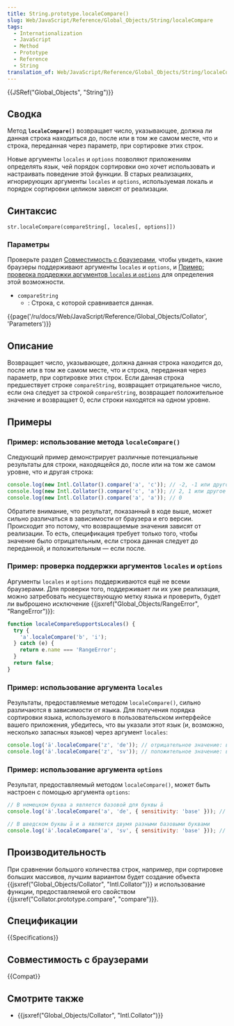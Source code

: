 ```yaml
---
title: String.prototype.localeCompare()
slug: Web/JavaScript/Reference/Global_Objects/String/localeCompare
tags:
  - Internationalization
  - JavaScript
  - Method
  - Prototype
  - Reference
  - String
translation_of: Web/JavaScript/Reference/Global_Objects/String/localeCompare
---
```


{{JSRef("Global_Objects", "String")}}

## Сводка

Метод **`localeCompare()`** возвращает число, указывающее, должна ли данная строка находиться до, после или в том же самом месте, что и строка, переданная через параметр, при сортировке этих строк.

Новые аргументы `locales` и `options` позволяют приложениям определять язык, чей порядок сортировки оно хочет использовать и настраивать поведение этой функции. В старых реализациях, игнорирующих аргументы `locales` и `options`, используемая локаль и порядок сортировки целиком зависят от реализации.

## Синтаксис

```
str.localeCompare(compareString[, locales[, options]])
```

### Параметры

Проверьте раздел [Совместимость с браузерами](#Browser_compatibility), чтобы увидеть, какие браузеры поддерживают аргументы `locales` и `options`, и [Пример: проверка поддержки аргументов `locales` и `options`](#Example:_Checking_for_support_for_locales_and_options_arguments) для определения этой возможности.

- `compareString`
  - : Строка, с которой сравнивается данная.

{{page('/ru/docs/Web/JavaScript/Reference/Global_Objects/Collator', 'Parameters')}}

## Описание

Возвращает число, указывающее, должна данная строка находится до, после или в том же самом месте, что и строка, переданная через параметр, при сортировке этих строк. Если данная строка предшествует строке `compareString`, возвращает отрицательное число, если она следует за строкой `compareString`, возвращает положительное значение и возвращает 0, если строки находятся на одном уровне.

## Примеры

### Пример: использование метода `localeCompare()`

Следующий пример демонстрирует различные потенциальные результаты для строки, находящейся до, после или на том же самом уровне, что и другая строка:

```js
console.log(new Intl.Collator().compare('a', 'c')); // -2, -1 или другое отрицательное значение
console.log(new Intl.Collator().compare('c', 'a')); // 2, 1 или другое положительное значение
console.log(new Intl.Collator().compare('a', 'a')); // 0
```

Обратите внимание, что результат, показанный в коде выше, может сильно различаться в зависимости от браузера и его версии. Происходит это потому, что возвращаемые значения зависят от реализации. То есть, спецификация требует только того, чтобы значение было отрицательным, если строка данная следует до переданной, и положительным — если после.

### Пример: проверка поддержки аргументов `locales` и `options`

Аргументы `locales` и `options` поддерживаются ещё не всеми браузерами. Для проверки того, поддерживает ли их уже реализация, можно затребовать несуществующую метку языка и проверить, будет ли выброшено исключение {{jsxref("Global_Objects/RangeError", "RangeError")}}:

```js
function localeCompareSupportsLocales() {
  try {
    'a'.localeCompare​('b', 'i');
  } catch (e) {
    return e​.name === 'RangeError';
  }
  return false;
}
```

### Пример: использование аргумента `locales`

Результаты, предоставляемые методом `localeCompare()`, сильно различаются в зависимости от языка. Для получения порядка сортировки языка, используемого в пользовательском интерфейсе вашего приложения, убедитесь, что вы указали этот язык (и, возможно, несколько запасных языков) через аргумент `locales`:

```js
console.log('ä'.localeCompare('z', 'de')); // отрицательное значение: в немецком буква ä идёт рядом с буквой a
console.log('ä'.localeCompare('z', 'sv')); // положительное значение: в шведском буква ä следует после буквы z
```

### Пример: использование аргумента `options`

Результат, предоставляемый методом `localeCompare()`, может быть настроен с помощью аргумента `options`:

```js
// В немецком буква a является базовой для буквы ä
console.log('ä'.localeCompare('a', 'de', { sensitivity: 'base' })); // 0

// В шведском буквы ä и a являются двумя разными базовыми буквами
console.log('ä'.localeCompare('a', 'sv', { sensitivity: 'base' })); // положительное значение
```

## Производительность

При сравнении большого количества строк, например, при сортировке больших массивов, лучшим вариантом будет создание объекта {{jsxref("Global_Objects/Collator", "Intl.Collator")}} и использование функции, предоставляемой его свойством {{jsxref("Collator.prototype.compare", "compare")}}.

## Спецификации

{{Specifications}}

## Совместимость с браузерами

{{Compat}}

## Смотрите также

- {{jsxref("Global_Objects/Collator", "Intl.Collator")}}
